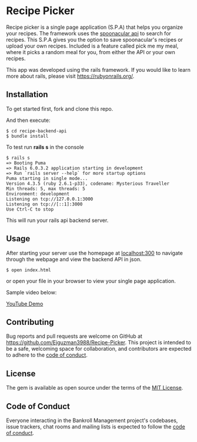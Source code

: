 # Recipe Picker

Recipe picker is a single page application (S.P.A) that helps you organize your recipes. The framework uses the [spoonacular api](https://spoonacular.com/) to search for recipes. This S.P.A gives you the option to save spoonacular's recipes or upload your own recipes. Included is a feature called pick me my meal, where it picks a random meal for you, from either the API or your own recipes. 

This app was developed using the rails framework. If you would like to learn more about rails, please visit https://rubyonrails.org/.

## Installation

To get started first, fork and clone this repo. 

And then execute:

    $ cd recipe-backend-api
    $ bundle install

To test run **rails s** in the console
    
    $ rails s
    => Booting Puma
    => Rails 6.0.3.2 application starting in development 
    => Run `rails server --help` for more startup options
    Puma starting in single mode...
    Version 4.3.5 (ruby 2.6.1-p33), codename: Mysterious Traveller
    Min threads: 5, max threads: 5
    Environment: development
    Listening on tcp://127.0.0.1:3000
    Listening on tcp://[::1]:3000
    Use Ctrl-C to stop

This will run your rails api backend server. 

## Usage

After starting your server use the homepage at [localhost:300](http://localhost:3000) to navigate through the webpage and view the backend API in json.
    
    $ open index.html

or open your file in your browser to view your single page application.

Sample video below: 

[YouTube Demo](#)

## Contributing

Bug reports and pull requests are welcome on GitHub at https://github.com/Ejguzman3988/Recipe-Picker. This project is intended to be a safe, welcoming space for collaboration, and contributors are expected to adhere to the [code of conduct](https://github.com/Ejguzman3988/Recipe-Picker/blob/master/CODE_OF_CONDUCT.md).


## License

The gem is available as open source under the terms of the [MIT License](https://opensource.org/licenses/MIT).

## Code of Conduct

Everyone interacting in the Bankroll Management project's codebases, issue trackers, chat rooms and mailing lists is expected to follow the [code of conduct](https://github.com/Ejguzman3988/Recipe-Picker/blob/master/CODE_OF_CONDUCT.md).